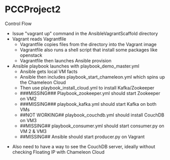 # PCCProject2

Control Flow  
* Issue "vagrant up" command in the AnsibleVagrantScaffold directory  
* Vagrant reads Vagrantfile  
  * Vagrantfile copies files from the directory into the Vagrant image  
  * Vagrantfile also runs a shell script that install some packages like openstack  
  * Vagrantfile then launches Ansible provision  
* Ansible playbook launches with playbook_demo_master.yml  
  * Ansible gets local VM facts  
  * Ansible then includes playbook_start_chameleon.yml which spins up the Chameleon Cloud  
  * Then use playbook_install_cloud.yml to install Kafka/Zookeeper  
  * ###MISSING### Playbook_zookeeper.yml should start Zookeeper on VM2  
  * ###MISSING### playbook_kafka.yml should start Kafka on both VMs  
  * ##NOT WORKING## playbook_couchdb.yml should install CouchDB on VM3  
  * ##MISSING## playbook_consumer.yml should start consumer.py on VM 2 & VM3  
  * ##MISSING## Ansible should start producer.py on Vagrant  

- Also need to have a way to see the CouchDB server, ideally without checking Floating IP with Chameleon Cloud  
